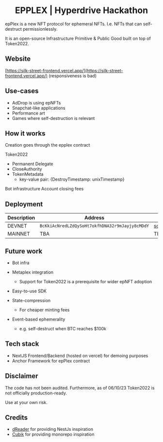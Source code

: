 <h1 align="center">EPPLEX | Hyperdrive Hackathon</h1>

epPlex is a new NFT protocol for ephemeral NFTs. I.e. NFTs that can self-destruct permissionlessly.

It is an open-source Infrastructure Primitive & Public Good built on top of Token2022.

## Website
[https://silk-street-frontend.vercel.app/](https://silk-street-frontend.vercel.app/) (responsiveness is bad)


## Use-cases
- AdDrop is using epNFTs
- Snapchat-like applications
- Performance art
- Games where self-destruction is relevant

## How it works
Creation goes through the epplex contract

Token2022
- Permanent Delegate
- CloseAuthority
- TokenMetadata
  - key-value pair: {DestroyTimestamp: unixTimestamp}

Bot infrastructure
Account closing fees

## Deployment

| Description | Address                                       | Link                                                                                                           |
|-------------|-----------------------------------------------|----------------------------------------------------------------------------------------------------------------|
| DEVNET      | `BcKkiAcNredLZdQySoHt7okfhDNA32r9mJayjy8cMDdY` | [solexplorer](https://explorer.solana.com/address/BcKkiAcNredLZdQySoHt7okfhDNA32r9mJayjy8cMDdY?cluster=devnet) |
| MAINNET     | TBA                                           | TBA                                                                                                            |


## Future work
- Bot infra

- Metaplex integration
  - Support for Token2022 is a prerequisite for wider epNFT adoption

- Easy-to-use SDK

- State-compression
    - For cheaper minting fees

- Event-based ephemerality
  - e.g. self-destruct when BTC reaches $100k



## Tech stack
- NextJS Frontend/Backend (hosted on vercel) for demoing purposes
- Anchor Framework for epPlex contract

## Disclaimer
The code has not been audited. Furthermore, as of 06/10/23 Token2022 is not officially production-ready.

Use at your own risk.


## Credits
- [dReader](https://github.com/d-reader-organization) for providing NestJs inspiration
- [Cubik](https://github.com/cubik-so) for providing monorepo inspiration